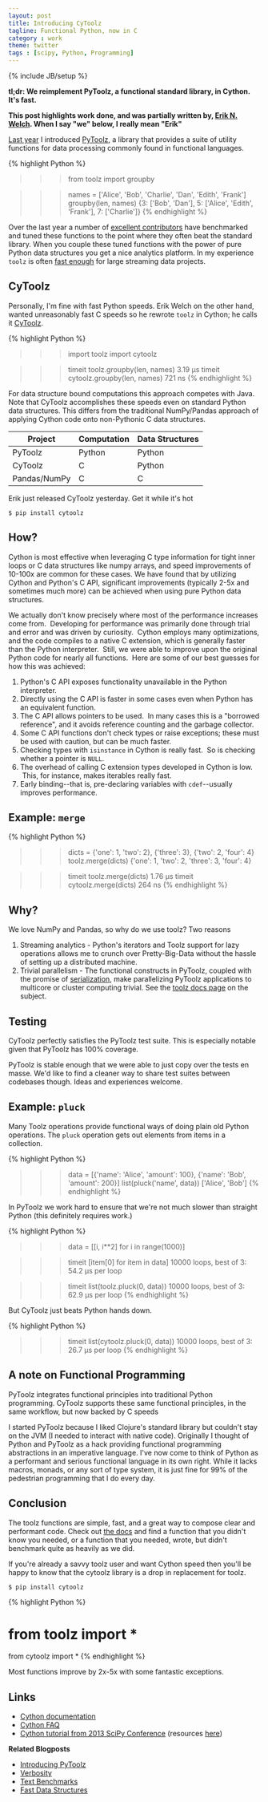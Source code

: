 ```yaml
---
layout: post
title: Introducing CyToolz
tagline: Functional Python, now in C
category : work
theme: twitter
tags : [scipy, Python, Programming]
---
```

{% include JB/setup %}

**tl;dr: We reimplement PyToolz, a functional standard library, in Cython.
It's fast.**

**This post highlights work done, and was partially written by, [Erik N.
Welch](http://github.com/eriknw/).  When I say "we" below, I really mean "Erik"**

[Last year](http://matthewrocklin.com/blog/work/2013/10/17/Introducing-PyToolz/)
I introduced [PyToolz](http://toolz.readthedocs.org/en/latest/), a library that
provides a suite of utility functions for data processing commonly found in
functional languages.

{% highlight Python %}
>>> from toolz import groupby

>>> names = ['Alice', 'Bob', 'Charlie', 'Dan', 'Edith', 'Frank']
>>> groupby(len, names)
{3: ['Bob', 'Dan'],
 5: ['Alice', 'Edith', 'Frank'],
 7: ['Charlie']}
{% endhighlight %}

Over the last year a number of [excellent
contributors](https://github.com/pytoolz/toolz/blob/master/AUTHORS.md) have
benchmarked and tuned these functions to the point where they often beat the
standard library.  When you couple these tuned functions with the power of pure
Python data structures you get a nice analytics platform.  In my experience
`toolz` is often [fast enough](http://matthewrocklin.com/blog/work/2014/05/01/Fast-Data-Structures/)
for large streaming data projects.


CyToolz
-------

Personally, I'm fine with fast Python speeds.  Erik Welch on the other hand,
wanted unreasonably fast C speeds so he rewrote `toolz` in Cython;  he calls it
[CyToolz](http://github.com/pytoolz/cytoolz/).

{% highlight Python %}
>>> import toolz
>>> import cytoolz

>>> timeit toolz.groupby(len, names)            3.19 µs
>>> timeit cytoolz.groupby(len, names)           721 ns
{% endhighlight %}

For data structure bound computations this approach competes with Java.
Note that CyToolz accomplishes these speeds even on standard Python data
structures.  This differs from the traditional NumPy/Pandas approach of
applying Cython code onto non-Pythonic C data structures.


| Project               | Computation           |   Data Structures        |
| --------------------- | --------------------- | ------------------------ |
| PyToolz               | Python                | Python                   |
| CyToolz               | C                     | Python                   |
| Pandas/NumPy          | C                     | C                        |


Erik just released CyToolz yesterday.  Get it while it's hot

    $ pip install cytoolz


How?
----

Cython is most effective when leveraging C type information for tight inner
loops or C data structures like numpy arrays, and speed improvements of 10-100x
are common for these cases.  We have found that by utilizing Cython and Python's
C API, significant improvements (typically 2-5x and sometimes much more) can be
achieved when using pure Python data structures.

We actually don't know precisely where most of the performance increases come
from.  Developing for performance was primarily done through trial and error
and was driven by curiosity.  Cython employs many optimizations, and the code
compiles to a native C extension, which is generally faster than the Python
interpreter.  Still, we were able to improve upon the original Python code for
nearly all functions.  Here are some of our best guesses for how this was
achieved:

1. Python's C API exposes functionality unavailable in the Python interpreter.
2. Directly using the C API is faster in some cases even when Python has an equivalent
   function.
3. The C API allows pointers to be used.  In many cases this is a "borrowed reference",
   and it avoids reference counting and the garbage collector.
4. Some C API functions don't check types or raise exceptions; these must be used with
   caution, but can be much faster.
5. Checking types with `isinstance` in Cython is really fast.  So is checking whether a
   pointer is `NULL`.
6. The overhead of calling C extension types developed in Cython is low.  This, for
   instance, makes iterables really fast.
7. Early binding--that is, pre-declaring variables with `cdef`--usually improves
   performance.


Example: `merge`
----------------

{% highlight Python %}
>>> dicts = {'one': 1, 'two': 2}, {'three': 3}, {'two': 2, 'four': 4}
>>> toolz.merge(dicts)
{'one': 1, 'two': 2, 'three': 3, 'four': 4}

>>> timeit toolz.merge(dicts)                   1.76 µs
>>> timeit cytoolz.merge(dicts)                  264 ns
{% endhighlight %}


Why?
----

We love NumPy and Pandas, so why do we use toolz?  Two reasons

1.  Streaming analytics - Python's iterators and Toolz support for lazy operations allows me to crunch over Pretty-Big-Data without the hassle of setting up a distributed machine.
2.  Trivial parallelism - The functional constructs in PyToolz, coupled with the promise of [serialization](http://matthewrocklin.com/blog/work/2013/12/05/Parallelism-and-Serialization/), make parallelizing PyToolz applications to multicore or cluster computing trivial.  See the [toolz docs page](http://toolz.readthedocs.org/en/latest/parallelism.html) on the subject.


Testing
-------

CyToolz perfectly satisfies the PyToolz test suite.  This is especially notable
given that PyToolz has 100% coverage.

PyToolz is stable enough that we were able to just copy over the tests en
masse.  We'd like to find a cleaner way to share test suites between codebases
though.  Ideas and experiences welcome.


Example: `pluck`
----------------

Many Toolz operations provide functional ways of doing plain old Python
operations.  The `pluck` operation gets out elements from items in a collection.

{% highlight Python %}
>>> data = [{'name': 'Alice', 'amount': 100}, {'name': 'Bob', 'amount': 200}]
>>> list(pluck('name', data))
['Alice', 'Bob']
{% endhighlight %}

In PyToolz we work hard to ensure that we're not much slower than straight
Python (this definitely requires work.)

{% highlight Python %}
>>> data = [[i, i**2] for i in range(1000)]

>>> timeit [item[0] for item in data]
10000 loops, best of 3: 54.2 µs per loop

>>> timeit list(toolz.pluck(0, data))
10000 loops, best of 3: 62.9 µs per loop
{% endhighlight %}

But CyToolz just beats Python hands down.

{% highlight Python %}
>>> timeit list(cytoolz.pluck(0, data))
10000 loops, best of 3: 26.7 µs per loop
{% endhighlight %}



A note on Functional Programming
--------------------------------

PyToolz integrates functional principles into traditional Python programming.
CyToolz supports these same functional principles, in the same workflow, but
now backed by C speeds

I started PyToolz because I liked Clojure's standard library but couldn't stay
on the JVM (I needed to interact with native code).  Originally I thought of
Python and PyToolz as a hack providing functional programming abstractions in
an imperative language.  I've now come to think of Python as a performant and
serious functional language in its own right.  While it lacks macros, monads,
or any sort of type system, it is just fine for 99% of the pedestrian
programming that I do every day.


Conclusion
----------

The toolz functions are simple, fast, and a great way to compose clear and
performant code.  Check out [the docs](http://toolz.readthedocs.org/) and find
a function that you didn't know you needed, or a function that you needed,
wrote, but didn't benchmark quite as heavily as we did.

If you're already a savvy toolz user and want Cython speed then you'll be
happy to know that the cytoolz library is a drop in replacement for toolz.

    $ pip install cytoolz

{% highlight Python %}
# from toolz import *
from cytoolz import *
{% endhighlight %}

Most functions improve by 2x-5x with some fantastic exceptions.

Links
-----

* [Cython documentation](http://docs.cython.org/)
* [Cython FAQ](https://github.com/cython/cython/wiki/FAQ)
* [Cython tutorial from 2013 SciPy Conference](http://conference.scipy.org/scipy2013/tutorial_detail.php?id=105)
(resources [here](http://public.enthought.com/~ksmith/scipy2013_cython/))


**Related Blogposts**

*   [Introducing PyToolz](http://matthewrocklin.com/blog/work/2013/10/17/Introducing-PyToolz/)
*   [Verbosity](http://matthewrocklin.com/blog/work/2013/11/15/Functional-Wordcount/)
*   [Text Benchmarks](http://matthewrocklin.com/blog/work/2014/01/13/Text-Benchmarks/)
*   [Fast Data Structures](http://matthewrocklin.com/blog/work/2014/05/01/Fast-Data-Structures/)
